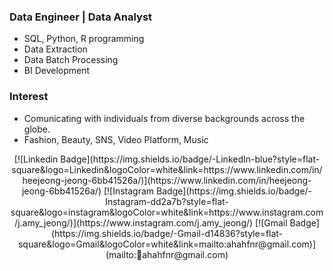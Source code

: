 ### Data Engineer | Data Analyst
- SQL, Python, R programming 
- Data Extraction
- Data Batch Processing
- BI Development

### Interest
- Comunicating with individuals from diverse backgrounds across the globe.
- Fashion, Beauty, SNS, Video Platform, Music

<div align=center>
[![Linkedin Badge](https://img.shields.io/badge/-LinkedIn-blue?style=flat-square&logo=Linkedin&logoColor=white&link=https://www.linkedin.com/in/heejeong-jeong-6bb41526a/)](https://www.linkedin.com/in/heejeong-jeong-6bb41526a/) 
[![Instagram Badge](https://img.shields.io/badge/-Instagram-dd2a7b?style=flat-square&logo=instagram&logoColor=white&link=https://www.instagram.com/j.amy_jeong/)](https://www.instagram.com/j.amy_jeong/) 
[![Gmail Badge](https://img.shields.io/badge/-Gmail-d14836?style=flat-square&logo=Gmail&logoColor=white&link=mailto:ahahfnr@gmail.com)](mailto:ahahfnr@gmail.com)
</div>
